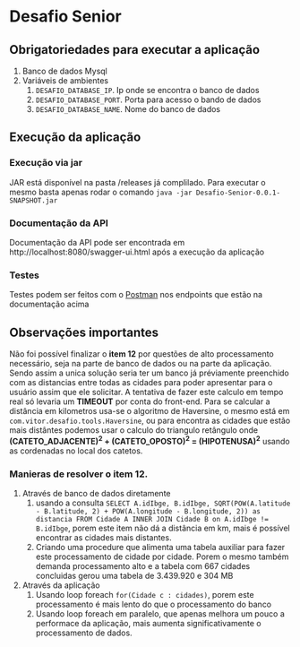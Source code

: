 # Desafio Senior 
## Obrigatoriedades para executar a aplicação
1. Banco de dados Mysql
2. Variáveis de ambientes
	1. `DESAFIO_DATABASE_IP`. Ip onde se encontra o banco de dados
	2. `DESAFIO_DATABASE_PORT`. Porta para acesso o bando de dados
	3. `DESAFIO_DATABASE_NAME`. Nome do banco de dados 

## Execução da aplicação
### Execução via jar
JAR está disponível na pasta /releases já complilado. Para executar o mesmo basta apenas rodar o comando `java -jar Desafio-Senior-0.0.1-SNAPSHOT.jar`
### Documentação da API
Documentação da API pode ser encontrada em http://localhost:8080/swagger-ui.html após a execução da aplicação
### Testes
Testes podem ser feitos com o [Postman](https://www.postman.com/) nos endpoints que estão na documentação acima


## Observações importantes
Não foi possível finalizar o **item 12** por questões de alto processamento necessário, seja na parte de banco de dados ou na parte da aplicação.
Sendo assim a unica solução seria ter um banco já préviamente preenchido com as distancias entre todas as cidades para poder apresentar para o usuário assim que ele solicitar.
A tentativa de fazer este calculo em tempo real só levaria um **TIMEOUT** por conta do front-end.
Para se calcular a distância em kilometros usa-se o algoritmo de Haversine, o mesmo está em `com.vitor.desafio.tools.Haversine`, ou para encontra as cidades que estão mais distântes podemos usar o calculo do triangulo retângulo onde **(CATETO_ADJACENTE)<sup>2</sup> + (CATETO_OPOSTO)<sup>2</sup> = (HIPOTENUSA)<sup>2</sup>** usando as cordenadas no local dos catetos.
### Manieras de resolver o item 12.
1. Através de banco de dados diretamente
	1. usando a consulta `SELECT A.idIbge, B.idIbge, SQRT(POW(A.latitude - B.latitude, 2) + POW(A.longitude - B.longitude, 2)) as distancia FROM Cidade A INNER JOIN Cidade B on A.idIbge != B.idIbge`, porem este item não dá a distância em km, mais é possível encontrar as cidades mais distantes.
	2. Criando uma procedure que alimenta uma tabela auxiliar para fazer este processamento de cidade por cidade. Porem o mesmo também demanda processamento alto e a tabela com 667 cidades concluidas gerou uma tabela de 3.439.920 e 304 MB
2. Através da aplicação
	1. Usando loop foreach `for(Cidade c : cidades)`, porem este processamento é mais lento do que o processamento do banco
	2. Usando loop foreach em paralelo, que apenas melhora um pouco a performace da aplicação, mais aumenta significativamente o processamento de dados.
